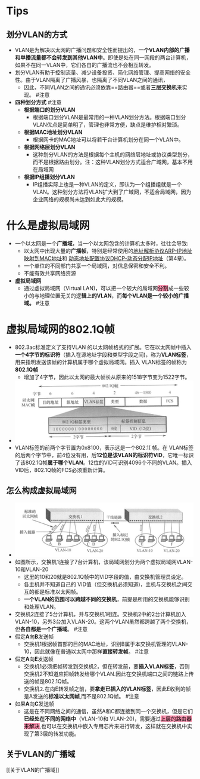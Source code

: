 # Tips
## 划分VLAN的方式
- VLAN是为解决以太网的广播问题和安全性而提出的，**一个VLAN内部的广播和单播流量都不会转发到其他VLAN中**。即使是处在同一网段的两台计算机，如果不在同一VLAN中，它们各自的广播流也不会相互转发。
- 划分VLAN有助于控制流量、减少设备投资、简化网络管理、提高网络的安全性。由于VLAN隔离了广播风暴，也隔离了不同VLAN之间的通讯，
	- 因此，不同VLAN之间的通讯必须依靠==路由器==或者**三层交换机**来实现。 #注意 
- **四种划分方式** #注意
	- **根据端口的划分VLAN**
		- 根据端口划分VLAN是最常用的一种VLAN划分方法。根据端口划分VLAN优点是简单明了，管理也非常方便，缺点是维护相对繁琐。
	- **根据MAC地址划分VLAN**
		- 根据网卡的MAC地址可以将若干台计算机划分在同一个VLAN中。
	- **根据网络层划分VLAN**
		- 这种划分VLAN的方法是根据每个主机的网络层地址或协议类型划分，而不是根据路由划分。注：这种VLAN划分方式适合广域网，基本不用在局域网
	- **根据IP组播划分VLAN**
		- IP组播实际上也是一种VLAN的定义，即认为一个组播组就是一个VLAN。这种划分方法将VLAN扩大到了广域网，不适合局域网，因为企业网络的规模尚未达到如此大的规模。
# 什么是虚拟局域网
- 一个以太网是一个**广播域**，当一个以太网包含的计算机太多时，往往会导致:
	- 以太网中出现大量的**广播帧**，特别是经常使用的[地址解析协议ARP-IP地址映射到MAC地址](地址解析协议ARP-IP地址映射到MAC地址.md)和 [动态地址配置协议DHCP-动态分配IP地址](动态地址配置协议DHCP-动态分配IP地址.md)（第4章)。
	- 一个单位的不同部门共享一个局域网，对信息保密和安全不利。
	- 不能有效共享网络资源
- **虚拟局域网**
	- 通过虚拟局域网（Virtual LAN)，可以把一个较大的局域网<mark style="background: #FF5582A6;">分割</mark>成一些较小的与地理位置无关的逻**辑上的VLAN**，而**每个VLAN是一个较小的广播域。** #注意

# 虚拟局域网的802.1Q帧
- 802.3ac标准定义了支持VLAN 的以太网帧格式的扩展。它在以太网帧中插入**一个4字节的标识符**（插入在源地址字段和类型字段之间)，称为**VLAN标签**，用来指明发送该帧的计算机属于哪个虚拟局域网。插入 VLAN标签的帧称为**802.1Q帧**
	- 增加了4字节，因此以太网的最大帧长从原来的1518字节变为1522字节。
- ![](attachments/Pasted%20image%2020221009161444.png)
- VLAN标签的前两个字节置为0x8100，表示这是一个802.1(
帧。在 VLAN标签的后两个字节中，前4位没有用，后**12位是该VLAN的标识符VID**，它唯一标识了该802.1Q帧**属于哪个VLAN**。12位的VID可识别4096个不同的VLAN。插入 VID后，802.1Q帧的FCS必须重新计算。
## 怎么构成虚拟局域网
- ![](attachments/Pasted%20image%2020221009161649.png)
- 如图所示，交换机1连接了7台计算机，该局域网划分为两个虚拟局域网VLAN-10和VLAN-20
	- 这里的10和20就是802.1Q帧中的VID字段的值，由交换机管理员设定。
	- 各主机并不知道自己的 VID值（但交换机必须知道)，主机与交换机之间交互的都是标准以太网帧。
	- **一个VLAN的范围可以跨越不同的交换机**，前提是所用的交换机能够识别和处理VLAN。
- 交换机2连接了5台计算机，并与交换机1相连。交换机2中的2台计算机加入VLAN-10，另外3台加入VLAN-20。这两个VLAN虽然都跨越了两个交换机，但**各自都是一个广播域**。 #注意 
- 假定**A**向**B**发送帧
	- 交换机1根据帧首部的目的MAC地址，识别B属于本交换机管理的VLAN-10，因此就像在普通以太网中那样**直接转发帧**。 #注意
- 假定**A**向**E**发送帧
	- 交换机1必须把帧转发到交换机2，但在转发前，要**插入VLAN标签**，否则交换机2不知道应把帧转发给哪个VLAN.因此在交换机端口之间的链路上传送的帧是802.1Q帧。
	- 交换机⒉在向E转发帧之前，要**拿走已插入的VLAN标签**，因此E收到的帧是A发送的**标准以太网帧**,而不是802.1Q帧。 #注意
- 如果**A**向**C**发送帧
	- 这是在不同网络之间的通信，虽然A和C都连接到同一个交换机，但是它们**已经处在不同的网络中**（VLAN-10和 VLAN-20)，需要通过<mark style="background: #FF5582A6;">上层的路由器来解决</mark>,也可以在交换机中嵌入专用芯片来进行转发，这样就在交换机中实现了第3层的转发功能。 <!--SR:!2022-10-13,1,230-->

## 关于VLAN的广播域
[[关于VLAN的广播域]]
